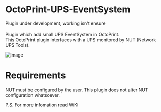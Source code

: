 # OctoPrint-UPS-EventSystem

Plugin under development, working isn't ensure
<br/><br/>
Plugin which add small UPS EventSystem in OctoPrint.
<br/>
This OctoPrint plugin interfaces with a UPS monitored by NUT (Network UPS Tools).

![image](https://user-images.githubusercontent.com/48924544/177372833-b37be0b3-e24f-465c-8639-3cbeaf9507f3.png)

# Requirements
NUT must be configured by the user. This plugin does not alter NUT configuration whatsoever.

P.S. For more infomation read WiKi


